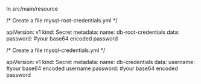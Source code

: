 In src/main/resource


/* Create a file mysql-root-credentials.yml */

apiVersion: v1
kind: Secret
metadata:
  name: db-root-credentials
data:
  password: #your base64 encoded password


/* Create a file mysql-credentials.yml */

apiVersion: v1
kind: Secret
metadata:
  name: db-credentials
data:
  username: #your base64 encoded username
  password: #your base64 encoded password

